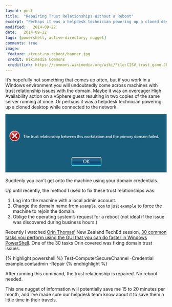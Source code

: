 ```yaml
---
layout: post
title:  "Repairing Trust Relationships Without a Reboot"
excerpt: "Perhaps it was a helpdesk technician powering up a cloned desktop while connected to the network."
modified:   2014-09-22
date:   2014-09-22
tags: [powershell, active-directory, nugget]
comments: true
image:
 feature: /trust-no-reboot/banner.jpg
 credit: Wikimedia Commons
 creditlink: https://commons.wikimedia.org/wiki/File:CISV_trust_game.JPG
---
```


It’s hopefully not something that comes up often, but if you work in a Windows environment you will undoubtedly come across machines with trust relationship issues with the domain. Maybe it was an overeager High Availability action on a vSphere guest resulting in two copies of the same server running at once. Or perhaps it was a helpdesk technician powering up a cloned desktop while connected to the network.

[![Trust Relationship Broken](/images/trust-no-reboot/trustrelationship.png)](/images/trust-no-reboot/trustrelationship.png)

Suddenly you can’t get onto the machine using your domain credentials.

Up until recently, the method I used to fix these trust relationships was:

1. Log into the machine with a local admin account.
2. Change the domain name from `example.com` to just `example` to force the machine to rejoin the domain.
3. Oblige the operating system’s request for a reboot (not ideal if the issue was discovered during business hours.)

Recently I watched [Orin Thomas’](https://twitter.com/orinthomas) New Zealand TechEd session, [30 common tasks you perform using the GUI that you can do faster in Windows PowerShell](http://channel9.msdn.com/Events/TechEd/NewZealand/2014/DCIM324). One of the 30 tasks Orin covered was fixing domain trust issues.

{% highlight powershell %}
Test-ComputerSecureChannel -Credential example.com\admin -Repair
{% endhighlight %}

After running this command, the trust relationship is repaired. No reboot needed.

This one nugget of information will potentially save me 15 to 20 minutes per month, and I’ve made sure our helpdesk team know about it to save them a little time in their travels.
